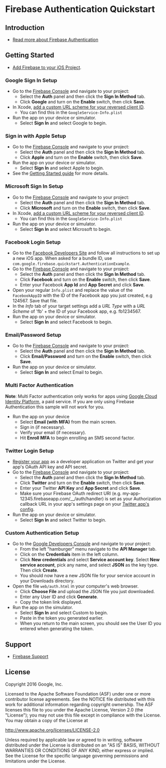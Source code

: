 Firebase Authentication Quickstart
=============================

Introduction
------------

- [Read more about Firebase Authentication](https://firebase.google.com/docs/auth/)

Getting Started
---------------

- [Add Firebase to your iOS Project](https://firebase.google.com/docs/ios/setup).


### Google Sign In Setup
- Go to the [Firebase Console](https://console.firebase.google.com) and navigate to your project:
  - Select the **Auth** panel and then click the **Sign In Method** tab.
  - Click **Google** and turn on the **Enable** switch, then click **Save**.
- In Xcode, [add a custom URL scheme for your reversed client ID](https://developers.google.com/identity/sign-in/ios/start-integrating).
  - You can find this in the `GoogleService-Info.plist`
- Run the app on your device or simulator.
    - Select **Sign In** and select Google to begin.

### Sign in with Apple Setup
- Go to the [Firebase Console](https://console.firebase.google.com) and navigate to your project:
  - Select the **Auth** panel and then click the **Sign In Method** tab.
  - Click **Apple** and turn on the **Enable** switch, then click **Save**.
- Run the app on your device or simulator.
    - Select **Sign In** and select Apple to begin.
- See the [Getting Started guide](https://firebase.google.com/docs/auth/ios/apple) for more details.

### Microsoft Sign In Setup
- Go to the [Firebase Console](https://console.firebase.google.com) and navigate to your project:
  - Select the **Auth** panel and then click the **Sign In Method** tab.
  - Click **Microsoft** and turn on the **Enable** switch, then click **Save**.
- In Xcode, [add a custom URL scheme for your reversed client ID](https://developers.google.com/identity/sign-in/ios/start-integrating).
  - You can find this in the `GoogleService-Info.plist`
- Run the app on your device or simulator.
    - Select **Sign In** and select Microsoft to begin.

### Facebook Login Setup
- Go to the [Facebook Developers Site](https://developers.facebook.com) and follow all
  instructions to set up a new iOS app. When asked for a bundle ID, use
  `com.google.firebase.quickstart.AuthenticationExample`.
- Go to the [Firebase Console](https://console.firebase.google.com) and navigate to your project:
  - Select the **Auth** panel and then click the **Sign In Method** tab.
  - Click **Facebook** and turn on the **Enable** switch, then click **Save**.
  - Enter your Facebook **App Id** and **App Secret** and click **Save**.
- Open your regular `Info.plist` and replace the value of the `FacebookAppID` with the ID of the
  Facebook app you just created, e.g 124567. Save that file.
- In the *Info* tab of your target settings add a *URL Type* with a *URL Scheme* of 'fb' + the ID
  of your Facebook app, e.g. fb1234567.
- Run the app on your device or simulator.
    - Select **Sign In** and select Facebook to begin.

### Email/Password Setup
- Go to the [Firebase Console](https://console.firebase.google.com) and navigate to your project:
  - Select the **Auth** panel and then click the **Sign In Method** tab.
  - Click **Email/Password** and turn on the **Enable** switch, then click **Save**.
- Run the app on your device or simulator.
    - Select **Sign In** and select Email to begin.

### Multi Factor Authentication
**Note**: Multi Factor authentication only works for apps using [Google Cloud Identity Platform](https://cloud.google.com/identity-platform/docs/ios/mfa),
a paid service. If you are only using Firebase Authentication this sample will not work for you.

- Run the app on your device
    - Select **Email (with MFA)** from the main screen.
    - Sign in (if necessary).
    - Verify your email (if necessary).
    - Hit **Enroll MFA** to begin enrolling an SMS second factor.

### Twitter Login Setup
- [Register your app](https://apps.twitter.com) as a developer application on Twitter and get your
  app's OAuth API key and API secret.
- Go to the [Firebase Console](https://console.firebase.google.com) and navigate to your project:
  - Select the **Auth** panel and then click the **Sign In Method** tab.
  - Click **Twitter** and turn on the **Enable** switch, then click **Save**.
  - Enter your Twitter **API Key** and **App Secret** and click **Save**.
  - Make sure your Firebase OAuth redirect URI (e.g. my-app-12345.firebaseapp.com/__/auth/handler) is set as your
    Authorization callback URL in your app's settings page on your [Twitter app's config](https://apps.twitter.com).
- Run the app on your device or simulator.
    - Select **Sign In** and select Twitter to begin.

### Custom Authentication Setup
- Go to the [Google Developers Console](https://console.developers.google.com/project) and navigate to your project:
    - From the left "hamburger" menu navigate to the **API Manager** tab.
    - Click on the **Credentials** item in the left column.
    - Click **New credentials** and select **Service account key**. Select **New service account**,
    pick any name, and select **JSON** as the key type. Then click **Create**.
    - You should now have a new JSON file for your service account in your Downloads directory.
- Open the file `web/auth.html` in your computer's web browser.
    - Click **Choose File** and upload the JSON file you just downloaded.
    - Enter any User ID and click **Generate**.
    - Copy the token link displayed.
- Run the app on the simulator.
    - Select **Sign In** and select Custom to begin.
    - Paste in the token you generated earlier.
    - When you return to the main screen, you should see the User ID you entered when generating the
      token.

Support
-------

- [Firebase Support](https://firebase.google.com/support/)

License
-------

Copyright 2016 Google, Inc.

Licensed to the Apache Software Foundation (ASF) under one or more contributor
license agreements.  See the NOTICE file distributed with this work for
additional information regarding copyright ownership.  The ASF licenses this
file to you under the Apache License, Version 2.0 (the "License"); you may not
use this file except in compliance with the License.  You may obtain a copy of
the License at

  http://www.apache.org/licenses/LICENSE-2.0

Unless required by applicable law or agreed to in writing, software
distributed under the License is distributed on an "AS IS" BASIS, WITHOUT
WARRANTIES OR CONDITIONS OF ANY KIND, either express or implied.  See the
License for the specific language governing permissions and limitations under
the License.
